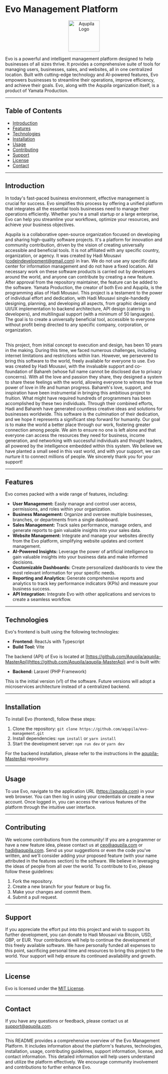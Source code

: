 # Evo Management Platform

<div align="center">
  <img src="https://avatars.githubusercontent.com/u/187806108?s=400&u=a548b67be13afefd8c4841f7586bc7e0ec95d903&v=4" alt="Aqupila Logo" width="100" />
</div>


Evo is a powerful and intelligent management platform designed to help businesses of all sizes thrive. It provides a comprehensive suite of tools for managing users, businesses, sales, and websites, all in one centralized location. Built with cutting-edge technology and AI-powered features, Evo empowers businesses to streamline their operations, improve efficiency, and achieve their goals.  Evo, along with the Aqupila organization itself, is a product of Yamata Production.

---


## Table of Contents

- [Introduction](#introduction)
- [Features](#features)
- [Technologies](#technologies)
- [Installation](#installation)
- [Usage](#usage)
- [Contributing](#contributing)
- [Support](#support)
- [License](#license)
- [Contact](#contact)

---

## Introduction

In today's fast-paced business environment, effective management is crucial for success. Evo simplifies this process by offering a unified platform that integrates all the essential tools businesses need to manage their operations efficiently. Whether you're a small startup or a large enterprise, Evo can help you streamline your workflows, optimize your resources, and achieve your business objectives.

Aqupila is a collaborative open-source organization focused on developing and sharing high-quality software projects.  It's a platform for innovation and community contribution, driven by the vision of creating universally accessible and beneficial tools.  It is not affiliated with any specific country, organization, or agency.  It was created by Hadi Mousavi (codeindevelopment@gmail.com) in Iran. We do not use any specific data center for information management and do not have a fixed location.  All necessary work on these software products is carried out by developers around the world, and anyone can contribute by creating a new feature. After approval from the repository maintainer, the feature can be added to the software.  Yamata Production, the creator of both Evo and Aqupila, is the programming alias of Hadi Mousavi.  This project is a testament to the power of individual effort and dedication, with Hadi Mousavi single-handedly designing, planning, and developing all aspects, from graphic design and UI/UX implementation to backend architecture, API design (catering to developers), and multilingual support (with a minimum of 50 languages).  The goal is to create a universally beneficial tool, accessible to everyone without profit being directed to any specific company, corporation, or organization.

<br>
This project, from initial concept to execution and design, has been 10 years in the making. During this time, we faced numerous challenges, including internet limitations and restrictions within Iran. However, we persevered to bring this software to the world, freely available for everyone to use. Evo was created by Hadi Mousavi, with the invaluable support and co-foundation of Bahareh (whose full name cannot be disclosed due to privacy concerns). With all the love and passion they share, they designed a system to share these feelings with the world, allowing everyone to witness the true power of love in life and human progress. Bahareh's love, support, and inspiration have been instrumental in bringing this ambitious project to fruition. What might have required hundreds of programmers has been accomplished by these two individuals. Through their combined efforts, Hadi and Bahareh have generated countless creative ideas and solutions for businesses worldwide. This software is the culmination of their dedication, and we hope it represents a significant step forward for humanity. Our goal is to make the world a better place through our work, fostering greater connection among people. We aim to ensure no one is left alone and that everyone can access the resources they need for business, income generation, and networking with successful individuals and thought leaders, all powered by the intelligence embedded within this system. We believe we have planted a small seed in this vast world, and with your support, we can nurture it to connect millions of people. We sincerely thank you for your support!



---

## Features

Evo comes packed with a wide range of features, including:

- **User Management:** Easily manage and control user access, permissions, and roles within your organization.
- **Business Management:** Organize and oversee multiple businesses, branches, or departments from a single dashboard.
- **Sales Management:** Track sales performance, manage orders, and generate reports to gain valuable insights into your sales data.
- **Website Management:** Integrate and manage your websites directly from the Evo platform, simplifying website updates and content management.
- **AI-Powered Insights:** Leverage the power of artificial intelligence to gain valuable insights into your business data and make informed decisions.
- **Customizable Dashboards:** Create personalized dashboards to view the most relevant information for your specific needs.
- **Reporting and Analytics:** Generate comprehensive reports and analytics to track key performance indicators (KPIs) and measure your business success.
- **API Integration:** Integrate Evo with other applications and services to create a seamless workflow.

---

## Technologies

Evo's frontend is built using the following technologies:

- **Frontend:** ReactJs with Typescript
- **Build Tool:** Vite

The backend (API) of Evo is located at [https://github.com/Aqupila/aqupila-MasterApi](https://github.com/Aqupila/aqupila-MasterApi) and is built with:

- **Backend:** Laravel (PHP Framework)

This is the initial version (v1) of the software. Future versions will adopt a microservices architecture instead of a centralized backend.

---

## Installation

To install Evo (frontend), follow these steps:

1. Clone the repository: `git clone https://github.com/aqupila/evo-management.git`
2. Install dependencies: `npm install` or `yarn install`
3. Start the development server: `npm run dev` or `yarn dev`

For the backend installation, please refer to the instructions in the [aqupila-MasterApi](https://github.com/Aqupila/aqupila-MasterApi) repository.

---

## Usage

To use Evo, navigate to the application URL (https://aqupila.com) in your web browser. You can then log in using your credentials or create a new account. Once logged in, you can access the various features of the platform through the intuitive user interface.

---

## Contributing

We welcome contributions from the community!  If you are a programmer or have a new feature idea, please contact us at [ceo@aqupila.com](mailto:ceo@aqupila.com) or [hadi@aqupila.com](mailto:hadi@aqupila.com). Send us your suggestions or even the code you've written, and we'll consider adding your proposed feature (with your name attributed in the features section) to the software. We believe in leveraging the ideas of people from all over the world.  To contribute to Evo, please follow these guidelines:

1. Fork the repository.
2. Create a new branch for your feature or bug fix.
3. Make your changes and commit them.
4. Submit a pull request.

---

## Support

If you appreciate the effort put into this project and wish to support its further development, you can donate to Hadi Mousavi via Bitcoin, USD, GBP, or EUR. Your contributions will help to continue the development of this freely available software.  We have personally funded all expenses to this point, sacrificing personal time and resources to bring this project to the world.  Your support will help ensure its continued availability and growth.

---

## License

Evo is licensed under the [MIT License](LICENSE).

---

## Contact

If you have any questions or feedback, please contact us at [support@aqupila.com](mailto:support@aqupila.com).

---

This README provides a comprehensive overview of the Evo Management Platform. It includes information about the platform's features, technologies, installation, usage, contributing guidelines, support information, license, and contact information. This detailed information will help users understand and utilize the platform effectively.  We encourage community involvement and contributions to further enhance Evo.